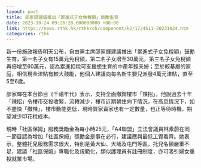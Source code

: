 ```yaml
---
layout: post
title: 邵家輝建議推出「累進式子女免稅額」鼓勵生育
date: 2023-10-24 09:26:28.000000000 +08:00
link: https://news.rthk.hk/rthk/ch/component/k2/1724511-20231024.htm
categories: rthk
---
```


新一份施政報告明天公布，自由黨主席邵家輝建議推出「累進式子女免稅額」鼓勵生育，第一名子女有15萬元免稅額，第二名子女增至30萬元，第三名子女免稅額再倍增至60萬元，認為累進扣稅可支援想生育的中產年輕夫婦；至於較基層的家庭，相信現金津貼有較大鼓勵，他個人建議向每名新生嬰兒派發4萬元津貼，直至5至6歲。

邵家輝在本台節目《千禧年代》表示，支持全面撤銷樓市「辣招」，他說過去十年「辣招」令樓市交投收緊，流轉減少，樓市近期朝住向下情況，在高息情況下，如不盡快「撤辣」，樓市動能更低，現時買家賣家也有一定數量，也正等待時機，期望減少印花稅成本。

現時「社區保姆」服務獎勵金為每小時25元，「A4聯盟」立法會議員林素蔚在同一節目認為增加「社區保姆」獎勵金是事在必行，建議應與最低工資看齊。她表示，整體托兒服務需求很大，特別是黃大仙、大埔及屯門等區，托兒名額嚴重不足，建議「社區保姆」專職化及規範化，類似護理員有註冊制度，亦可吸引婦女重投就業市場。
